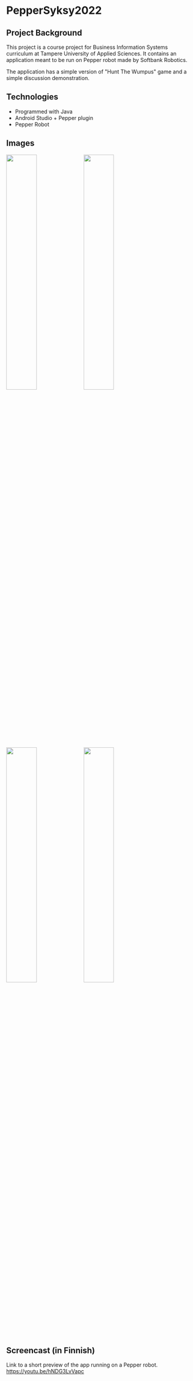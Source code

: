 # PepperSyksy2022

## Project Background

This project is a course project for Business Information Systems curriculum at Tampere University of Applied Sciences.
It contains an application meant to be run on Pepper robot made by Softbank Robotics.

The application has a simple version of "Hunt The Wumpus" game and a simple discussion demonstration.

## Technologies
- Programmed with Java
- Android Studio + Pepper plugin
- Pepper Robot

## Images

<p float="left">
  <img src="https://user-images.githubusercontent.com/77630560/207575201-28599816-2ddc-4f28-8bea-5fa92e38e0f6.jpg" width=40% />
  <img src="https://user-images.githubusercontent.com/77630560/207575529-3de8ce2c-9175-46b5-95bb-e1efcffa12d1.jpg" width=40% />
</p>

<p float="left">
  <img src="https://user-images.githubusercontent.com/77630560/207575808-2674cba7-f214-4394-83e8-bc71c407ec08.jpg" width=40% />
  <img src="https://user-images.githubusercontent.com/77630560/207577220-d02c8d95-00d8-401a-8ae4-a669c61f70a1.jpg" width=40% />
</p>

## Screencast (in Finnish)
Link to a short preview of the app running on a Pepper robot.  
https://youtu.be/hNDG3LvVapc
